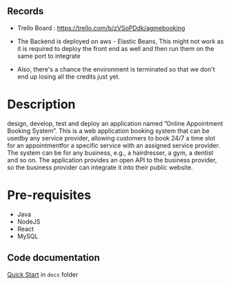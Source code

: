 

## Records

* Trello Board : https://trello.com/b/zVSoPDdk/agmebooking

* The Backend is deployed on aws - Elastic Beans, This might not work as it is required to deploy the front end as well and then run them on the same port to integrate
* Also, there's a chance the environment is terminated so that we don't end up losing all the credits just yet.

# Description

design, develop, test and deploy an application named ”Online Appointment Booking System”. This is a web application booking system that can be usedby any service provider, allowing customers to book 24/7 a time slot for an appointmentfor a specific service with an assigned service provider. The system can be for any business, e.g., a hairdresser, a gym, a dentist and so on. The application provides an open API to the business provider, so the business provider can integrate it into their public website. 


# Pre-requisites

- Java
- NodeJS
- React
- MySQL


## Code documentation

[Quick Start](/docs/README.md) in `docs` folder

